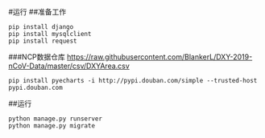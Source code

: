 #运行
##准备工作
```shell
pip install django
pip install mysqlclient
pip install request
```
###NCP数据仓库
https://raw.githubusercontent.com/BlankerL/DXY-2019-nCoV-Data/master/csv/DXYArea.csv
```shell
pip install pyecharts -i http://pypi.douban.com/simple --trusted-host pypi.douban.com
```
##运行
```shell
python manage.py runserver
python manage.py migrate
```
